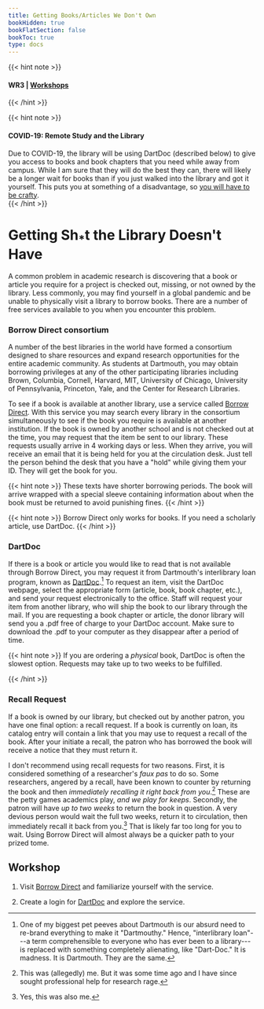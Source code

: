 ```yaml
---
title: Getting Books/Articles We Don't Own
bookHidden: true
bookFlatSection: false
bookToc: true
type: docs
---
```


{{< hint note >}} 
#### <i class="fas fa-dot-circle"></i>  **WR3** | [**Workshops**](/courses/workshops/) 
{{< /hint >}}

{{< hint note >}}

#### [<i class="fas fa-virus-slash"></i>]() COVID-19: Remote Study and the Library
Due to COVID-19, the library will be using DartDoc (described below) to give you access to books and book chapters that you need while away from campus. While I am sure that they will do the best they can, there will likely be a longer wait for books than if you just walked into the library and got it yourself. This puts you at something of a disadvantage, so [you will have to be crafty](https://www.youtube.com/watch?v=Zmvt7yFTtt8).  
{{< /hint >}}

# Getting Sh<sub>*</sub>t the Library Doesn't Have

A common problem in academic research is discovering that a book or
article you require for a project is checked out, missing, or not owned
by the library. Less commonly, you may find yourself in a global pandemic and be unable
to physically visit a library to borrow books. There are a number of free services available to you
when you encounter this problem.

### Borrow Direct consortium

A number of the best libraries in the world have formed a consortium
designed to share resources and expand research opportunities for the
entire academic community. As students at Dartmouth, you may
obtain borrowing privileges at any of the other participating libraries
including Brown, Columbia, Cornell, Harvard, MIT, University of Chicago, University of Pennsylvania,
Princeton, Yale, and the Center for Research Libraries. 

To see if a book is available at another library, use a service called
[Borrow Direct](http://www.dartmouth.edu/~library/res-share/borrowdirect/). With
this service you may search every library in the consortium
simultaneously to see if the book you require is available at another
institution. If the book is owned by another school and is not checked
out at the time, you may request that the item be sent to our library.
These requests usually arrive in 4 working days or less. When they arrive, you will
receive an email that it is being held for you at the circulation desk. Just tell the
person behind the desk that you have a "hold" while giving them your ID. They will get
the book for you. 

{{< hint note >}}
[<i class="fas fa-circle"></i>]() These texts have shorter borrowing periods. The book will arrive wrapped with a special sleeve
containing information about when the book must be returned to avoid punishing fines. 
{{< /hint >}}

{{< hint note >}}
[<i class="fas fa-circle"></i>]() Borrow Direct only works for books. If you need a scholarly article, use DartDoc.
{{< /hint >}}


### DartDoc

If there is a book or article you would like to read that is not
available through Borrow Direct, you may request it from Dartmouth's
interlibrary loan program, known as [DartDoc](https://dartmouth.illiad.oclc.org/illiad/berry/logon.html).[^1] To request an item, visit
the DartDoc webpage, select the appropriate form (article, book, book chapter,
etc.), and send your request electronically to the office. Staff will
request your item from another library, who will ship the book to our
library through the mail. If you are requesting a book chapter or
article, the donor library will send you a .pdf free of charge to your
DartDoc account. Make sure to download the .pdf to your computer as they disappear after a period of time. 

{{< hint note >}}
[<i class="fas fa-circle"></i>]() If you are ordering a *physical* book, DartDoc is often the slowest option. Requests may take up to two weeks to be fulfilled.

{{< /hint >}}


### Recall Request

If a book is owned by our library, but checked out by another patron, you have one final option: a recall request. If a book is currently on loan, its catalog entry will contain a link that you may use to request a recall of the book. After your initiate a recall, the patron who has borrowed the book will receive a notice that they must return it. 

I don't recommend using recall requests for two reasons. First, it is considered something of a researcher's *faux pas* to do so. Some researchers, angered by a recall, have been known to counter by returning the book and then *immediately recalling it right back from you*.[^2] These are the petty games academics play, *and we play for keeps*. Secondly, the patron will have *up to two weeks* to return the book in question. A very devious person would wait the full two weeks, return it to circulation, then immediately recall it back from you.[^3] That is likely far too long for you to wait. Using Borrow Direct will almost always be a quicker path to your prized tome.   


## Workshop

1. Visit [Borrow Direct](https://www.library.dartmouth.edu/borrow-renew/borrowing-requesting#borrowdirect) and familiarize yourself with the service. 

2. Create a login for [DartDoc](https://dartmouth.illiad.oclc.org/illiad/berry/illiad.dll?Action=10&Form=79) and explore the service. 


[^1]: One of my biggest pet peeves about Dartmouth is our absurd need to re-brand everything to make it "Dartmouthy." Hence, "interlibrary loan"---a term comprehensible to everyone who has ever been to a library---is replaced with something completely alienating, like "Dart-Doc." It is madness. It is Dartmouth. They are the same. 

[^2]: This was (allegedly) me. But it was some time ago and I have since sought professional help for research rage. 

[^3]: Yes, this was also me. 

